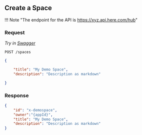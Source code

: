 ## Create a Space

!!! Note "The endpoint for the API is https://xyz.api.here.com/hub"

### Request

*Try in [Swagger](https://xyz.api.here.com/hub/static/swagger/#/Edit_Spaces)*

```HTTP
POST /spaces
```

```JSON
{

    "title": "My Demo Space",
    "description": "Description as markdown"

}
```

### Response

```JSON
{
    "id": "x-demospace",
    "owner":"{appId}",
    "title": "My Demo Space",
    "description": "Description as markdown"
}
```